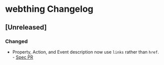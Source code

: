 # webthing Changelog

## [Unreleased]
### Changed
- Property, Action, and Event description now use `links` rather than `href`. - [Spec PR](https://github.com/mozilla-iot/wot/pull/119)
